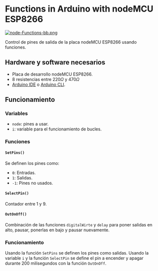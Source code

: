 # Functions in Arduino with nodeMCU ESP8266

[![node-Functions-bb.png](https://i.postimg.cc/FKc571LS/node-Functions-bb.png)](https://postimg.cc/mcb6nLVZ)

Control de pines de salida de la placa nodeMCU ESP8266 usando funciones.


## Hardware y software necesarios
- Placa de desarrollo nodeMCU ESP8266.
- 8 resistencias entre $\displaystyle 220\Omega$ y $\displaystyle 470\Omega$
- [Arduino IDE](https://www.arduino.cc/en/software) o [Arduino CLI](https://arduino.github.io/arduino-cli/0.23/installation/).

## Funcionamiento
### Variables
- `node`: pines a usar.
- `i`: variable para el funcionamiento de bucles.

### Funciones
#### `SetPins()`
Se definen los pines como:
- `0`: Entradas.
- `1`: Salidas.
- `-1`: Pines no usados.

#### `SelectPin()`
Contador entre 1 y 9.

#### `OutOnOff()`
Combinación de las funciones `digitalWirte` y `delay` para poner salidas en alto, pausar, ponerlas en bajo y pausar nuevamente.

### Funcionamiento
Usando la función `SetPins` se definen los pines como salidas. 
Usando la variable `i` y la función `SelectPin` se define el pin a encender y apagar durante 200 milisegundos con la función `OutOnOff`.
